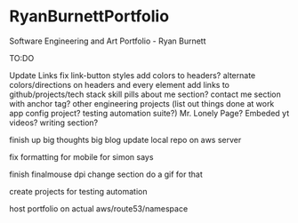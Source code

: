 # RyanBurnettPortfolio
Software Engineering and Art Portfolio - Ryan Burnett

TO:DO

Update Links
fix link-button styles
add colors to headers?
alternate colors/directions on headers and every element
add links to github/projects/tech stack skill pills
about me section?
contact me section with anchor tag?
other engineering projects (list out things done at work app config project? testing automation suite?)
Mr. Lonely Page? Embeded yt videos?
writing section?

finish up big thoughts big blog
update local repo on aws server

fix formatting for mobile for simon says

finish finalmouse dpi change section
do a gif for that

create projects for testing automation


host portfolio on actual aws/route53/namespace